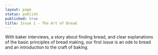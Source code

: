 ```yaml
---
layout: page
status: publish
published: true
title: Issue 1 - The Art of Bread
---
```


With baker interviews, a story about finding bread, and clear explanations of
the basic principles of bread making, our first issue is an ode to bread and an
introduction to the craft of baking.
